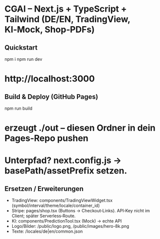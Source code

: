 
# CGAI – Next.js + TypeScript + Tailwind (DE/EN, TradingView, KI‑Mock, Shop‑PDFs)

## Quickstart
npm i
npm run dev
# http://localhost:3000

## Build & Deploy (GitHub Pages)
npm run build
# erzeugt ./out – diesen Ordner in dein Pages‑Repo pushen
# Unterpfad? next.config.js -> basePath/assetPrefix setzen.

## Ersetzen / Erweiterungen
- TradingView: components/TradingViewWidget.tsx (symbol/interval/theme/locale/container_id)
- Stripe: pages/shop.tsx (Buttons → Checkout‑Links). API‑Key nicht im Client; später Serverless‑Route.
- KI: components/PredictionTool.tsx (Mock) → echte API
- Logo/Bilder: /public/logo.png, /public/images/hero-8k.png
- Texte: /locales/de|en/common.json
<!-- Update: 15. August 2025 -->
